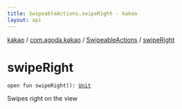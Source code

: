 ```yaml
---
title: SwipeableActions.swipeRight - kakao
layout: api
---
```


<div class='api-docs-breadcrumbs'><a href="../../index.html">kakao</a> / <a href="../index.html">com.agoda.kakao</a> / <a href="index.html">SwipeableActions</a> / <a href=".">swipeRight</a></div>

# swipeRight

<div class="signature"><code><span class="keyword">open</span> <span class="keyword">fun </span><span class="identifier">swipeRight</span><span class="symbol">(</span><span class="symbol">)</span><span class="symbol">: </span><a href="https://kotlinlang.org/api/latest/jvm/stdlib/kotlin/-unit/index.html"><span class="identifier">Unit</span></a></code></div>

Swipes right on the view

